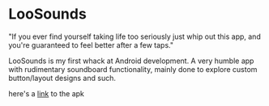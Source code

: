 # LooSounds
"If you ever find yourself taking life too seriously just whip out this app, and you're guaranteed to feel better after a few taps."

LooSounds is my first whack at Android development. A very humble app with rudimentary soundboard functionality, mainly done to explore custom button/layout designs and such.

here's a [link](http://users.metropolia.fi/~jaakkoen/LooSounds/LooSounds.apk) to the apk
